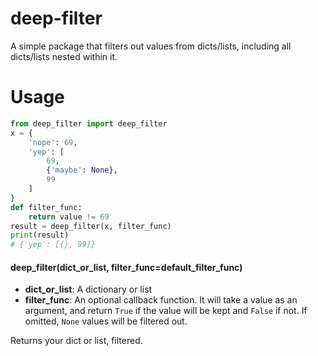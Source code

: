 # deep-filter
A simple package that filters out values from dicts/lists, including all dicts/lists nested within it.

# Usage
```python
from deep_filter import deep_filter
x = {
    'nope': 69,
    'yep': [
        69,
        {'maybe': None},
        99
    ]
}
def filter_func:
    return value != 69
result = deep_filter(x, filter_func)
print(result)
# {'yep': [{}, 99]}
```

#### deep_filter(dict_or_list, filter_func=default_filter_func)
- **dict_or_list**: A dictionary or list
- **filter_func**: An optional callback function. It will take a value as an argument, and return `True` if the value will be kept and `False` if not. If omitted, `None` values will be filtered out.

Returns your dict or list, filtered.